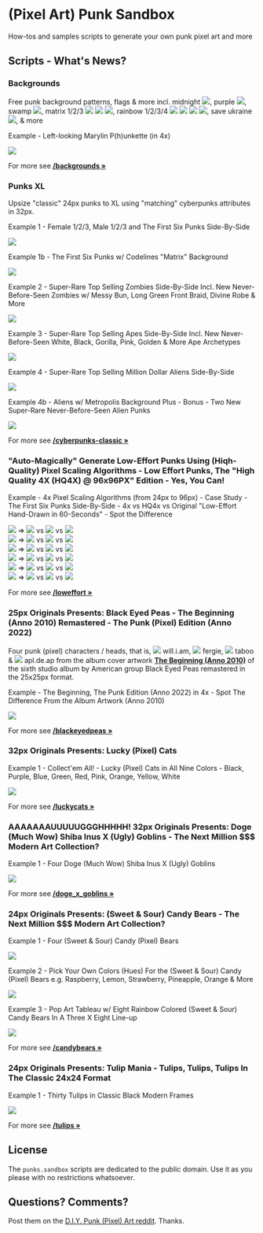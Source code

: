 # (Pixel Art) Punk Sandbox


How-tos and samples scripts to generate your own punk pixel art and more




## Scripts - What's News?


### Backgrounds

Free punk background patterns, flags & more incl.
 midnight ![](backgrounds/midnight-24x24.png),
 purple ![](backgrounds/purple-24x24.png),
 swamp ![](backgrounds/swamp-24x24.png),
 matrix 1/2/3 ![](backgrounds/matrix1-24x24.png)
  ![](backgrounds/matrix2-24x24.png)
  ![](backgrounds/matrix3-24x24.png),
 rainbow 1/2/3/4 ![](backgrounds/rainbow1-24x24.png)
  ![](backgrounds/rainbow2-24x24.png)
  ![](backgrounds/rainbow3-24x24.png)
  ![](backgrounds/rainbow4-24x24.png),
 save ukraine ![](backgrounds/flag_ukraine-24x24.png),
 & more


Example - Left-looking Marylin P(h)unkette (in 4x)

![](backgrounds/i/punk-backgrounds@4x.png)


For more see [**/backgrounds »**](backgrounds)


### Punks XL

Upsize "classic" 24px punks to XL using "matching" cyberpunks attributes in 32px.

Example 1 - Female 1/2/3, Male 1/2/3 and The First Six Punks Side-By-Side

![](cyberpunks-classic/i/punks-xl.png)

Example 1b - The First Six Punks w/ Codelines "Matrix" Background

![](cyberpunks-classic/i/punks-xl_ii.png)


Example 2 - Super-Rare Top Selling Zombies Side-By-Side Incl. New Never-Before-Seen Zombies w/ Messy Bun, Long Green Front Braid, Divine Robe  & More

![](cyberpunks-classic/i/zombies-xl.png)


Example 3 - Super-Rare Top Selling Apes Side-By-Side Incl. New Never-Before-Seen White, Black, Gorilla, Pink, Golden & More Ape Archetypes

![](cyberpunks-classic/i/apes-xl.png)


Example 4 - Super-Rare Top Selling Million Dollar Aliens Side-By-Side

![](cyberpunks-classic/i/aliens-xl.png)

Example 4b - Aliens w/ Metropolis Background Plus - Bonus - Two New Super-Rare  Never-Before-Seen Alien Punks

![](cyberpunks-classic/i/aliens-xl_ii.png)


For more see [**/cyberpunks-classic »**](cyberpunks-classic)



###  "Auto-Magically" Generate Low-Effort Punks Using (Hiqh-Quality) Pixel Scaling Algorithms - Low Effort Punks, The "High Quality 4X (HQ4X) @ 96x96PX" Edition - Yes, You Can!

Example - 4x Pixel Scaling Algorithms (from 24px to 96px) - Case Study - The First Six Punks Side-By-Side - 4x vs HQ4x vs Original "Low-Effort Hand-Drawn in 60-Seconds" - Spot the Difference

![](loweffort/i/punk0.png) => ![](loweffort/i/punk0@4x.png) vs ![](loweffort/i/punk0@hq4x.png) vs ![](loweffort/i/loweffortpunk0-96x96.png)  <br>
![](loweffort/i/punk1.png) => ![](loweffort/i/punk1@4x.png) vs ![](loweffort/i/punk1@hq4x.png) vs ![](loweffort/i/loweffortpunk1-96x96.png) <br>
![](loweffort/i/punk2.png) => ![](loweffort/i/punk2@4x.png) vs ![](loweffort/i/punk2@hq4x.png) vs ![](loweffort/i/loweffortpunk2-96x96.png) <br>
![](loweffort/i/punk3.png) => ![](loweffort/i/punk3@4x.png) vs ![](loweffort/i/punk3@hq4x.png) vs ![](loweffort/i/loweffortpunk3-96x96.png) <br>
![](loweffort/i/punk4.png) => ![](loweffort/i/punk4@4x.png) vs ![](loweffort/i/punk4@hq4x.png) vs ![](loweffort/i/loweffortpunk4-96x96.png) <br>
![](loweffort/i/punk5.png) => ![](loweffort/i/punk5@4x.png) vs ![](loweffort/i/punk5@hq4x.png) vs ![](loweffort/i/loweffortpunk5-96x96.png) <br>


For more see [**/loweffort »**](loweffort)


### 25px Originals Presents: Black Eyed Peas - The Beginning (Anno 2010) Remastered - The Punk (Pixel) Edition (Anno 2022)

Four punk (pixel) characters / heads, that is,
![](blackeyedpeas/william-25x25.png) will.i.am,
![](blackeyedpeas/fergie-25x25.png) fergie,
![](blackeyedpeas/taboo-25x25.png) taboo &
![](blackeyedpeas/apldeap-25x25.png) apl.de.ap from
the album cover artwork [**The Beginning (Anno 2010)**](https://en.wikipedia.org/wiki/The_Beginning_%28Black_Eyed_Peas_album%29) of the sixth studio album by American group Black Eyed Peas
remastered in the 25x25px format.

Example - The Beginning, The Punk Edition (Anno 2022) in 4x - Spot The Difference From the Album Artwork (Anno 2010)

![](blackeyedpeas/i/thebeginning%404x.png)

For more see [**/blackeyedpeas »**](blackeyedpeas)




### 32px Originals Presents: Lucky (Pixel) Cats

Example 1 - Collect'em All! - Lucky (Pixel) Cats in All Nine Colors - Black, Purple, Blue, Green, Red, Pink, Orange, Yellow, White

![](luckycats/i/luckycats.png)

For more see [**/luckycats »**](luckycats)



### AAAAAAAUUUUUGGGHHHHH! 32px Originals Presents: Doge (Much Wow) Shiba Inus X (Ugly) Goblins - The Next Million $$$ Modern Art Collection?

Example 1 -  Four Doge (Much Wow) Shiba Inus X (Ugly) Goblins

![](doge_x_goblins/i/doge_x_goblins.png)


For more see [**/doge_x_goblins »**](doge_x_goblins)



### 24px Originals Presents:  (Sweet & Sour) Candy Bears - The Next Million $$$ Modern Art Collection?

Example 1 - Four (Sweet & Sour) Candy (Pixel) Bears

![](candybears/i/candybears.png)

Example 2 - Pick Your Own Colors (Hues) For the (Sweet & Sour) Candy (Pixel) Bears e.g. Raspberry, Lemon, Strawberry, Pineapple, Orange & More

![](candybears/i/candybears-vol5.png)

Example 3 - Pop Art Tableau w/ Eight Rainbow Colored (Sweet & Sour) Candy Bears In A Three X Eight Line-up

![](candybears/i/candybears-vol6.png)


For more see [**/candybears »**](candybears)



### 24px Originals Presents: Tulip Mania - Tulips, Tulips, Tulips In The Classic 24x24 Format

Example 1 - Thirty Tulips in Classic Black Modern Frames

![](tulips/i/tulips.png)

For more see [**/tulips »**](tulips)




## License

The `punks.sandbox` scripts are dedicated to the public domain.
Use it as you please with no restrictions whatsoever.


## Questions? Comments?

Post them on the [D.I.Y. Punk (Pixel) Art reddit](https://old.reddit.com/r/DIYPunkArt). Thanks.

